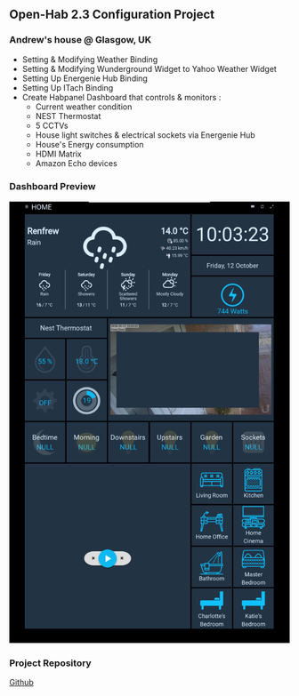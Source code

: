 ## Open-Hab 2.3 Configuration Project
### Andrew's house @ Glasgow, UK
* Setting & Modifying Weather Binding
* Setting & Modifying Wunderground Widget to Yahoo Weather Widget
* Setting Up Energenie Hub Binding
* Setting Up ITach Binding
* Create Habpanel Dashboard that controls & monitors :
  * Current weather condition
  * NEST Thermostat
  * 5 CCTVs
  * House light switches & electrical sockets via Energenie Hub
  * House's Energy consumption
  * HDMI Matrix
  * Amazon Echo devices
### Dashboard Preview
![alt text](https://github.com/ditoec/openhab2-andrew/raw/master/dashboard_blurred.png "Dashboard")
### Project Repository
[Github](https://github.com/ditoec/openhab2-andrew)